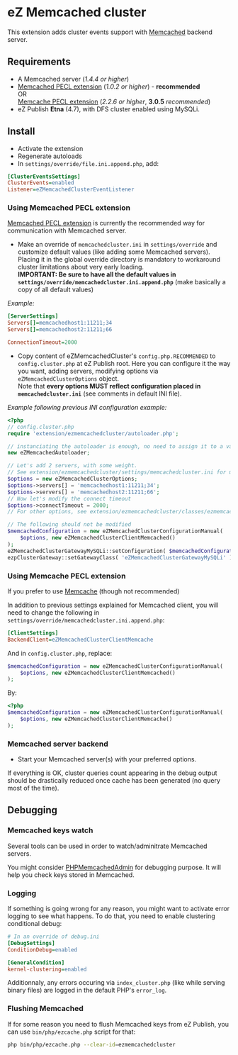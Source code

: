 # eZ Memcached cluster

This extension adds cluster events support with [Memcached](http://memcached.org) backend server.


## Requirements

- A Memcached server (*1.4.4 or higher*)
- [Memcached PECL extension](http://php.net/memcached) (*1.0.2 or higher*) - **recommended**<br />
  OR<br />
  [Memcache PECL extension](http://php.net/memcache) (*2.2.6 or higher*, **3.0.5** *recommended*)
- eZ Publish **Etna** (4.7), with DFS cluster enabled using MySQLi.


## Install

- Activate the extension
- Regenerate autoloads
- In `settings/override/file.ini.append.php`, add:

```ini
[ClusterEventsSettings]
ClusterEvents=enabled
Listener=eZMemcachedClusterEventListener
```

### Using Memcached PECL extension
[Memcached PECL extension](http://php.net/memcached) is currently the recommended way for communication with Memcached server.

- Make an override of `memcachedcluster.ini` in `settings/override` and customize default values (like adding some Memcached servers).
  Placing it in the global override directory is mandatory to workaround cluster limitations about very early loading.<br />
  **IMPORTANT: Be sure to have all the default values in `settings/override/memcachedcluster.ini.append.php`** (make basically a copy of all default values)

*Example:*

```ini
[ServerSettings]
Servers[]=memcachedhost1:11211;34
Servers[]=memcachedhost2:11211;66

ConnectionTimeout=2000
```
- Copy content of eZMemcachedCluster's `config.php.RECOMMENDED` to `config.cluster.php` at eZ Publish root.
  Here you can configure it the way you want, adding servers, modifying options via `eZMemcachedClusterOptions` object.<br />
  Note that **every options MUST reflect configuration placed in `memcachedcluster.ini`** (see comments in default INI file).

*Example following previous INI configuration example:*

```php
<?php
// config.cluster.php
require 'extension/ezmemcachedcluster/autoloader.php';

// instanciating the autoloader is enough, no need to assign it to a variable or call anything
new eZMemcachedAutoloader;

// Let's add 2 servers, with some weight.
// See extension/ezmemcachedcluster/settings/memcachedcluster.ini for more information.
$options = new eZMemcachedClusterOptions;
$options->servers[] = 'memcachedhost1:11211;34';
$options->servers[] = 'memcachedhost2:11211;66';
// Now let's modify the connect timeout
$options->connectTimeout = 2000;
// For other options, see extension/ezmemcachedcluster/classes/ezmemcachedoptions.php

// The following should not be modified
$memcachedConfiguration = new eZMemcachedClusterConfigurationManual(
    $options, new eZMemcachedClusterClientMemcached()
);
eZMemcachedClusterGatewayMySQLi::setConfiguration( $memcachedConfiguration );
ezpClusterGateway::setGatewayClass( 'eZMemcachedClusterGatewayMySQLi' );
```

### Using Memcache PECL extension
If you prefer to use [Memcache](http://php.net/memcache) (though not recommended)

In addition to previous settings explained for Memcached client, you will need to change the following in `settings/override/memcachedcluster.ini.append.php`:

```ini
[ClientSettings]
BackendClient=eZMemcachedClusterClientMemcache
```

And in `config.cluster.php`, replace:

```php
$memcachedConfiguration = new eZMemcachedClusterConfigurationManual(
    $options, new eZMemcachedClusterClientMemcached()
);
```

By:

```php
<?php
$memcachedConfiguration = new eZMemcachedClusterConfigurationManual(
    $options, new eZMemcachedClusterClientMemcache()
);
```

### Memcached server backend
- Start your Memcached server(s) with your preferred options.

If everything is OK, cluster queries count appearing in the debug output should be drastically reduced once cache has been generated
(no query most of the time).


## Debugging

### Memcached keys watch
Several tools can be used in order to watch/adminitrate Memcached servers.

You might consider [PHPMemcachedAdmin](http://code.google.com/p/phpmemcacheadmin/) for debugging purpose.
It will help you check keys stored in Memcached.

### Logging
If something is going wrong for any reason, you might want to activate error logging to see what happens.
To do that, you need to enable clustering conditional debug:

```ini
# In an override of debug.ini
[DebugSettings]
ConditionDebug=enabled

[GeneralCondition]
kernel-clustering=enabled
```

Additionnaly, any errors occuring via `index_cluster.php` (like while serving binary files) are logged in the default PHP's `error_log`.

### Flushing Memcached
If for some reason you need to flush Memcached keys from eZ Publish, you can use `bin/php/ezcache.php` script for that:

```bash
php bin/php/ezcache.php --clear-id=ezmemcachedcluster
```
